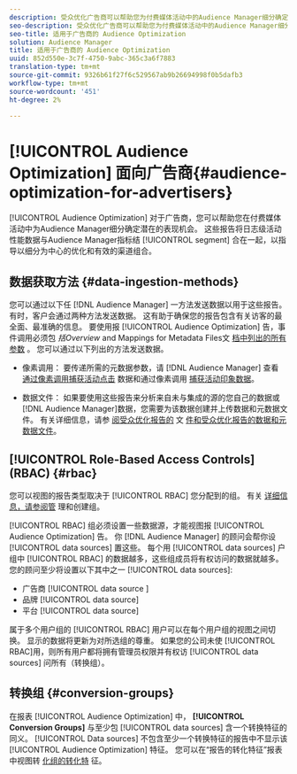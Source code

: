 ```yaml
---
description: 受众优化广告商可以帮助您为付费媒体活动中的Audience Manager细分确定潜在的表现机会。 这些报告将日志级活动性能数据与Audience Manager细分指标相结合，以指导以细分为中心的优化和有效的渠道组合。
seo-description: 受众优化广告商可以帮助您为付费媒体活动中的Audience Manager细分确定潜在的表现机会。 这些报告将日志级活动性能数据与Audience Manager细分指标相结合，以指导以细分为中心的优化和有效的渠道组合。
seo-title: 适用于广告商的 Audience Optimization
solution: Audience Manager
title: 适用于广告商的 Audience Optimization
uuid: 852d550e-3c7f-4750-9abc-365c3a6f7883
translation-type: tm+mt
source-git-commit: 9326b61f27f6c529567ab9b26694998f0b5dafb3
workflow-type: tm+mt
source-wordcount: '451'
ht-degree: 2%

---
```



# [!UICONTROL Audience Optimization] 面向广告商{#audience-optimization-for-advertisers}

[!UICONTROL Audience Optimization] 对于广告商，您可以帮助您在付费媒体活动中为Audience Manager细分确定潜在的表现机会。 这些报告将日志级活动性能数据与Audience Manager指标结 [!UICONTROL segment] 合在一起，以指导以细分为中心的优化和有效的渠道组合。

## 数据获取方法 {#data-ingestion-methods}

您可以通过以下任 [!DNL Audience Manager] 一方法发送数据以用于这些报告。 有时，客户会通过两种方法发送数据。 这有助于确保您的报告包含有关访客的最全面、最准确的信息。 要使用报 [!UICONTROL Audience Optimization] 告，事件调用必须包 *括Overview* and Mappings for Metadata Files文 [档中列出的所有参数](../../../reporting/audience-optimization-reports/metadata-files-intro/metadata-file-overview.md) 。 您可以通过以下列出的方法发送数据。

* 像素调用： 要传递所需的元数据参数，请 [!DNL Audience Manager] 查看 [通过像素调用捕获活动点击](../../../integration/media-data-integration/click-data-pixels.md) 数据和通过像素调用 [捕获活动印象数据](../../../integration/media-data-integration/impression-data-pixels.md)。

* 数据文件： 如果要使用这些报告来分析来自未与集成的源的您自己的数据或 [!DNL Audience Manager]数据，您需要为该数据创建并上传数据和元数据文件。 有关详细信息，请参 [阅受众优化报告的](../../../reporting/audience-optimization-reports/metadata-files-intro/datafiles-intro.md) 文 [件和受众优化报告的数据和元数据文件](../../../reporting/audience-optimization-reports/metadata-files-intro/metadata-files-intro.md)。

## [!UICONTROL Role-Based Access Controls] (RBAC) {#rbac}

您可以视图的报告类型取决于 [!UICONTROL RBAC] 您分配到的组。 有关 [详细](../../../features/administration/administration-overview.md)[信息，请参阅管](../../../features/administration/administration-overview.md#create-group) 理和创建组。

[!UICONTROL RBAC] 组必须设置一些数据源，才能视图报 [!UICONTROL Audience Optimization] 告。 你 [!DNL Audience Manager] 的顾问会帮你设 [!UICONTROL data sources] 置这些。 每个用 [!UICONTROL data sources] 户组中 [!UICONTROL RBAC] 的数据越多，这些组成员将有权访问的数据就越多。 您的顾问至少将设置以下其中之一 [!UICONTROL data sources]:

* 广告商 [!UICONTROL data source ]
* 品牌 [!UICONTROL data source]
* 平台 [!UICONTROL data source]

属于多个用户组的 [!UICONTROL RBAC] 用户可以在每个用户组的视图之间切换。 显示的数据将更新为对所选组的尊重。 如果您的公司未使 [!UICONTROL RBAC]用，则所有用户都将拥有管理员权限并有权访 [!UICONTROL data sources] 问所有（转换组）。

## 转换组 {#conversion-groups}

在报表 [!UICONTROL Audience Optimization] 中， **[!UICONTROL Conversion Groups]** 与至少包 [!UICONTROL data sources] 含一个转换特征的同义。 [!UICONTROL Data sources] 不包含至少一个转换特征的报告中不显示该 [!UICONTROL Audience Optimization] 特征。 您可以在“报告的转化特征”报表中视图转 [化组的转化特](../../../reporting/audience-optimization-reports/aor-advertisers/reported-conversion-traits.md) 征。
